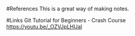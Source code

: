 #References
This is a great way of making notes.

#Links
Git Tutorial for Beginners - Crash Course
https://youtu.be/_OZVJpLHUaI

